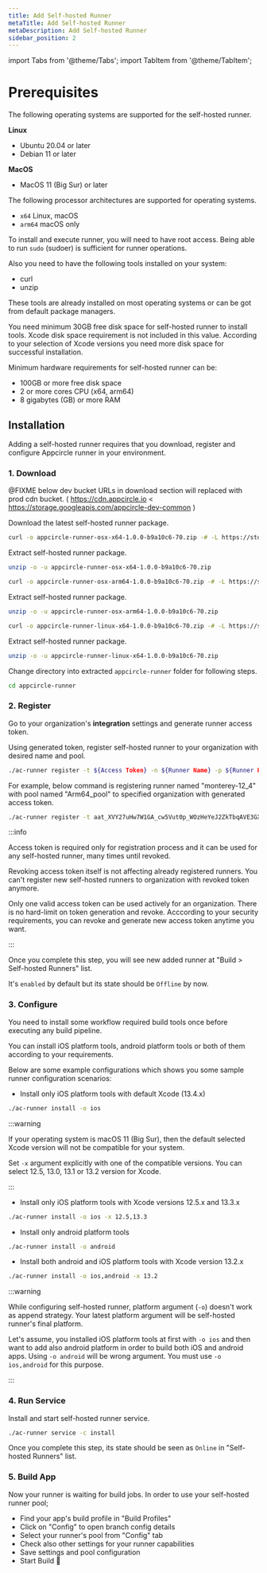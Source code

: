 ```yaml
---
title: Add Self-hosted Runner
metaTitle: Add Self-hosted Runner
metaDescription: Add Self-hosted Runner
sidebar_position: 2
---
```


import Tabs from '@theme/Tabs';
import TabItem from '@theme/TabItem';

# Prerequisites

The following operating systems are supported for the self-hosted runner.

**Linux**

- Ubuntu 20.04 or later
- Debian 11 or later
  
**MacOS**

- MacOS 11 (Big Sur) or later

The following processor architectures are supported for operating systems.

- `x64` Linux, macOS
- `arm64` macOS only
  
To install and execute runner, you will need to have root access. Being able to run `sudo` (sudoer) is sufficient for runner operations.

Also you need to have the following tools installed on your system:

- curl
- unzip

These tools are already installed on most operating systems or can be got from default package managers.
  
You need minimum 30GB free disk space for self-hosted runner to install tools. Xcode disk space requirement is not included in this value. According to your selection of Xcode versions you need more disk space for successful installation.

Minimum hardware requirements for self-hosted runner can be:

- 100GB or more free disk space
- 2 or more cores CPU (x64, arm64)
- 8 gigabytes (GB) or more RAM

## Installation

Adding a self-hosted runner requires that you download, register and configure Appcircle runner in your environment.

### 1. Download

@FIXME below dev bucket URLs in download section will replaced with prod cdn bucket.
( https://cdn.appcircle.io < https://storage.googleapis.com/appcircle-dev-common )

Download the latest self-hosted runner package.

<Tabs>
  <TabItem value="osx-x64" label="macOS x64" default>

   ```bash
curl -o appcircle-runner-osx-x64-1.0.0-b9a10c6-70.zip -# -L https://storage.googleapis.com/appcircle-dev-common/self-hosted/runner/appcircle-runner-osx-x64-1.0.0-b9a10c6-70.zip
```

Extract self-hosted runner package.

   ```bash
unzip -o -u appcircle-runner-osx-x64-1.0.0-b9a10c6-70.zip
```

  </TabItem>
  <TabItem value="osx-arm64" label="macOS arm64">

   ```bash
curl -o appcircle-runner-osx-arm64-1.0.0-b9a10c6-70.zip -# -L https://storage.googleapis.com/appcircle-dev-common/self-hosted/runner/appcircle-runner-osx-arm64-1.0.0-b9a10c6-70.zip
```

Extract self-hosted runner package.

   ```bash
unzip -o -u appcircle-runner-osx-arm64-1.0.0-b9a10c6-70.zip
```

  </TabItem>

  <TabItem value="linux-x64" label="Linux x64">

   ```bash
curl -o appcircle-runner-linux-x64-1.0.0-b9a10c6-70.zip -# -L https://storage.googleapis.com/appcircle-dev-common/self-hosted/runner/appcircle-runner-linux-x64-1.0.0-b9a10c6-70.zip
```

Extract self-hosted runner package.

   ```bash
unzip -o -u appcircle-runner-linux-x64-1.0.0-b9a10c6-70.zip
```

  </TabItem>
</Tabs>

Change directory into extracted `appcircle-runner` folder for following steps.

```bash
cd appcircle-runner
```

### 2. Register

Go to your organization's **integration** settings and generate runner access token.

Using generated token, register self-hosted runner to your organization with desired name and pool.

```bash
./ac-runner register -t ${Access Token} -n ${Runner Name} -p ${Runner Pool}
```

For example, below command is registering runner named "monterey-12_4" with pool named "Arm64_pool" to specified organization with generated access token.

```bash
./ac-runner register -t aat_XVY27uHw7W1GA_cw5Vut0p_WOzHeYeJ2ZkTbqAVE3GX -n monterey-12_4 -p Arm64_pool
```

:::info

Access token is required only for registration process and it can be used for any self-hosted runner, many times until revoked.

Revoking access token itself is not affecting already registered runners. You can't register new self-hosted runners to organization with revoked token anymore.

Only one valid access token can be used actively for an organization. There is no hard-limit on token generation and revoke. Acccording to your security requirements, you can revoke and generate new access token anytime you want.

:::

Once you complete this step, you will see new added runner at "Build > Self-hosted Runners" list.

It's `enabled` by default but its state should be `Offline` by now.

### 3. Configure

You need to install some workflow required build tools once before executing any build pipeline.

You can install iOS platform tools, android platform tools or both of them according to your requirements.

Below are some example configurations which shows you some sample runner configuration scenarios:

- Install only iOS platform tools with default Xcode (13.4.x)

```bash
./ac-runner install -o ios
```

:::warning

If your operating system is macOS 11 (Big Sur), then the default selected Xcode version will not be compatible for your system.

Set `-x` argument explicitly with one of the compatible versions. You can select 12.5, 13.0, 13.1 or 13.2 version for Xcode.

:::

- Install only iOS platform tools with Xcode versions 12.5.x and 13.3.x

```bash
./ac-runner install -o ios -x 12.5,13.3
```

- Install only android platform tools

```bash
./ac-runner install -o android
```

- Install both android and iOS platform tools with Xcode version 13.2.x

```bash
./ac-runner install -o ios,android -x 13.2
```

:::warning

While configuring self-hosted runner, platform argument (`-o`) doesn't work as append strategy. Your latest platform argument will be self-hosted runner's final platform.

Let's assume, you installed iOS platform tools at first with `-o ios` and then want to add also android platform in order to build both iOS and android apps. Using `-o android` will be wrong argument. You must use `-o ios,android` for this purpose.

:::

### 4. Run Service

Install and start self-hosted runner service.

```bash
./ac-runner service -c install
```

Once you complete this step, its state should be seen as `Online` in "Self-hosted Runners" list.

### 5. Build App

Now your runner is waiting for build jobs. In order to use your self-hosted runner pool;

- Find your app's build profile in "Build Profiles"
- Click on "Config" to open branch config details
- Select your runner's pool from "Config" tab
- Check also other settings for your runner capabilities
- Save settings and pool configuration
- Start Build :tada:
